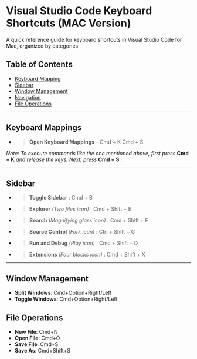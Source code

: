 # Visual Studio Code Keyboard Shortcuts (MAC Version)

A quick reference guide for keyboard shortcuts in Visual Studio Code for Mac, organized by categories.  
  
## Table of Contents

- [Keyboard Mapping](#accessing-keyboard-mappings)
- [Sidebar](#sidebar)
- [Window Management](#window-management)
- [Navigation](#navigation)
- [File Operations](#file-operations)

---
## Keyboard Mappings

- > **Open Keyboard Mappings** - Cmd + K Cmd + S

_Note: To execute commands like the one mentioned above, first press_ **Cmd + K** _and release the keys. Next, press_ **Cmd + S**.

---
## Sidebar

- >**Toggle Sidebar** : Cmd + B 
- >**Explorer** _(Two files icon)_ : Cmd + Shift + E
- >**Search** _(Magnifying glass icon)_ : Cmd + Shift + F 
- >**Source Control** _(Fork icon)_ : Ctrl + Shift + G
- >**Run and Debug** _(Play icon)_ : Cmd + Shift + D
- >**Extensions** _(Four blocks icon)_ :  Cmd + Shift + X 

---

## Window Management

- **Split Windows**: Cmd+Option+Right/Left
- **Toggle Windows**: Cmd+Option+Right/Left

## File Operations

- **New File**: Cmd+N 
- **Open File**: Cmd+O 
- **Save File**: Cmd+S 
- **Save As**: Cmd+Shift+S 

